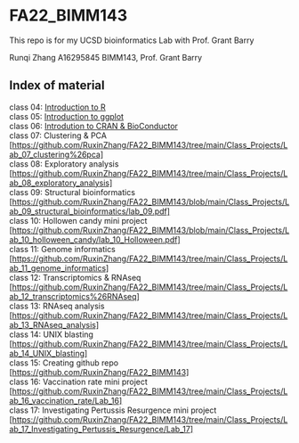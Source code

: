 # FA22_BIMM143
This repo is for my UCSD bioinformatics Lab with Prof. Grant Barry

Runqi Zhang
A16295845
BIMM143, Prof. Grant Barry

## Index of material

class 04: [Introduction to R](https://github.com/RuxinZhang/FA22_BIMM143/blob/main/Class_Projects/Lab_04_intro_to_R/BIMM143_Lab4_Introduction_to_R.pdf)
<br>
class 05: [Introduction to ggplot](https://github.com/RuxinZhang/FA22_BIMM143/blob/main/Class_Projects/Lab_05_ggplot/class_05.pdf)
<br>
class 06: [Introdution to CRAN & BioConductor](https://github.com/RuxinZhang/FA22_BIMM143/blob/main/Class_Projects/Lab_06_intro_to_CRAN%26BioConductor/Class_06.pdf)
<br>
class 07: Clustering & PCA [https://github.com/RuxinZhang/FA22_BIMM143/tree/main/Class_Projects/Lab_07_clustering%26pca]
<br>
class 08: Exploratory analysis [https://github.com/RuxinZhang/FA22_BIMM143/tree/main/Class_Projects/Lab_08_exploratory_analysis]
<br>
class 09: Structural bioinformatics [https://github.com/RuxinZhang/FA22_BIMM143/blob/main/Class_Projects/Lab_09_structural_bioinformatics/lab_09.pdf]
<br>
class 10: Hollowen candy mini project [https://github.com/RuxinZhang/FA22_BIMM143/blob/main/Class_Projects/Lab_10_holloween_candy/lab_10_Holloween.pdf]
<br>
class 11: Genome informatics [https://github.com/RuxinZhang/FA22_BIMM143/tree/main/Class_Projects/Lab_11_genome_informatics]
<br>
class 12: Transcriptomics & RNAseq [https://github.com/RuxinZhang/FA22_BIMM143/tree/main/Class_Projects/Lab_12_transcriptomics%26RNAseq]
<br>
class 13: RNAseq analysis [https://github.com/RuxinZhang/FA22_BIMM143/tree/main/Class_Projects/Lab_13_RNAseq_analysis]
<br>
class 14: UNIX blasting [https://github.com/RuxinZhang/FA22_BIMM143/tree/main/Class_Projects/Lab_14_UNIX_blasting]
<br>
class 15: Creating github repo [https://github.com/RuxinZhang/FA22_BIMM143]
<br>
class 16: Vaccination rate mini project [https://github.com/RuxinZhang/FA22_BIMM143/tree/main/Class_Projects/Lab_16_vaccination_rate/Lab_16]
<br>
class 17: Investigating Pertussis Resurgence mini project [https://github.com/RuxinZhang/FA22_BIMM143/tree/main/Class_Projects/Lab_17_Investigating_Pertussis_Resurgence/Lab_17]
